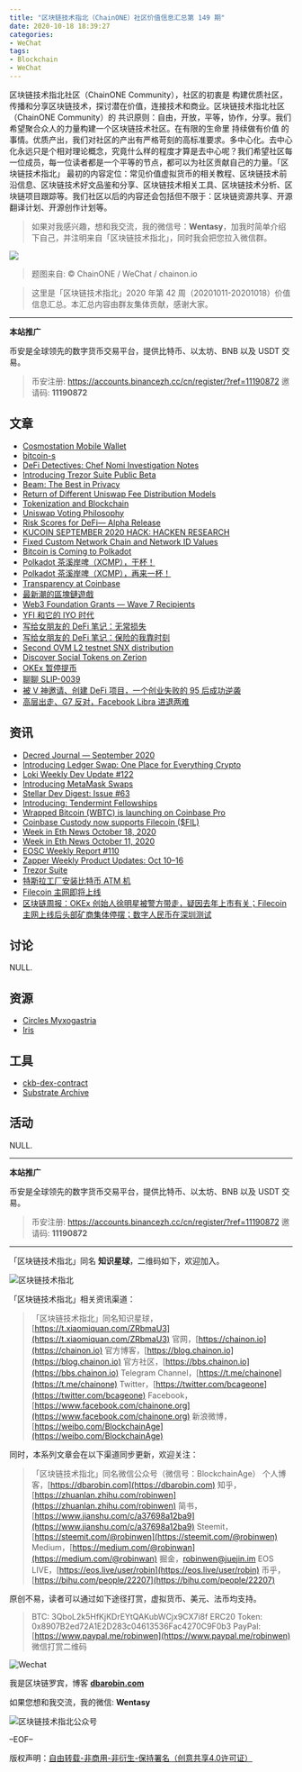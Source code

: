 ```yaml
---
title: "区块链技术指北（ChainONE）社区价值信息汇总第 149 期"
date: 2020-10-18 18:39:27
categories:
- WeChat
tags:
- Blockchain
- WeChat
---
```

区块链技术指北社区（ChainONE Community），社区的初衷是 构建优质社区，传播和分享区块链技术，探讨潜在价值，连接技术和商业。区块链技术指北社区（ChainONE Community）的 共识原则：自由，开放，平等，协作，分享。我们希望聚合众人的力量构建一个区块链技术社区。在有限的生命里 持续做有价值 的事情。优质产出，我们对社区的产出有严格苛刻的高标准要求。多中心化。去中心化永远只是个相对理论概念，究竟什么样的程度才算是去中心呢？我们希望社区每一位成员，每一位读者都是一个平等的节点，都可以为社区贡献自己的力量。「区块链技术指北」 最初的内容定位：常见价值虚拟货币的相关教程、区块链技术前沿信息、区块链技术好文品鉴和分享、区块链技术相关工具、区块链技术分析、区块链项目跟踪等。我们社区以后的内容还会包括但不限于：区块链资源共享、开源翻译计划、开源创作计划等。
<!-- more -->

> 如果对我感兴趣，想和我交流，我的微信号：**Wentasy**，加我时简单介绍下自己，并注明来自「区块链技术指北」，同时我会把您拉入微信群。

![](https://cdn.dbarobin.com/EFxCQjC.png)

> 题图来自: © ChainONE / WeChat / chainon.io

> 这里是「区块链技术指北」2020 年第 42 周（20201011-20201018）价值信息汇总。本汇总内容由群友集体贡献，感谢大家。

***

**本站推广**

币安是全球领先的数字货币交易平台，提供比特币、以太坊、BNB 以及 USDT 交易。

> 币安注册: https://accounts.binancezh.cc/cn/register/?ref=11190872
> 邀请码: **11190872**

## 文章

* [Cosmostation Mobile Wallet](https://bbs.chainon.io/d/6581)
* [bitcoin-s](https://bbs.chainon.io/d/6582)
* [DeFi Detectives: Chef Nomi Investigation Notes](https://bbs.chainon.io/d/6583)
* [Introducing Trezor Suite Public Beta](https://bbs.chainon.io/d/6584)
* [Beam: The Best in Privacy](https://bbs.chainon.io/d/6585)
* [Return of Different Uniswap Fee Distribution Models](https://bbs.chainon.io/d/6586)
* [Tokenization and Blockchain](https://bbs.chainon.io/d/6588)
* [Uniswap Voting Philosophy](https://bbs.chainon.io/d/6589)
* [Risk Scores for DeFi— Alpha Release](https://bbs.chainon.io/d/6590)
* [KUCOIN SEPTEMBER 2020 HACK: HACKEN RESEARCH](https://bbs.chainon.io/d/6591)
* [Fixed Custom Network Chain and Network ID Values](https://bbs.chainon.io/d/6594)
* [Bitcoin is Coming to Polkadot](https://bbs.chainon.io/d/6596)
* [Polkadot 茶溪岸啤（XCMP），干杯！](https://bbs.chainon.io/d/6597)
* [Polkadot 茶溪岸啤（XCMP），再来一杯！](https://bbs.chainon.io/d/6598)
* [Transparency at Coinbase](https://bbs.chainon.io/d/6601)
* [最新潮的區塊鏈遊戲](https://bbs.chainon.io/d/6604)
* [Web3 Foundation Grants — Wave 7 Recipients](https://bbs.chainon.io/d/6605)
* [YFI 和它的 IYO 时代](https://bbs.chainon.io/d/6609)
* [写给女朋友的 DeFi 笔记：无常损失](https://bbs.chainon.io/d/6610)
* [写给女朋友的 DeFi 笔记：保险的我靠时刻](https://bbs.chainon.io/d/6611)
* [Second OVM L2 testnet SNX distribution](https://bbs.chainon.io/d/6612)
* [Discover Social Tokens on Zerion](https://bbs.chainon.io/d/6613)
* [OKEx 暂停提币](https://bbs.chainon.io/d/6615)
* [聊聊 SLIP-0039](https://bbs.chainon.io/d/6619)
* [被 V 神邀请、创建 DeFi 项目，一个创业失败的 95 后成功逆袭](https://bbs.chainon.io/d/6620)
* [高层出走、G7 反对，Facebook Libra 进退两难](https://bbs.chainon.io/d/6622)

## 资讯

* [Decred Journal — September 2020](https://bbs.chainon.io/d/6587)
* [Introducing Ledger Swap: One Place for Everything Crypto](https://bbs.chainon.io/d/6592)
* [Loki Weekly Dev Update #122](https://bbs.chainon.io/d/6593)
* [Introducing MetaMask Swaps](https://bbs.chainon.io/d/6595)
* [Stellar Dev Digest: Issue #63](https://bbs.chainon.io/d/6599)
* [Introducing: Tendermint Fellowships](https://bbs.chainon.io/d/6600)
* [Wrapped Bitcoin (WBTC) is launching on Coinbase Pro](https://bbs.chainon.io/d/6602)
* [Coinbase Custody now supports Filecoin ($FIL)](https://bbs.chainon.io/d/6603)
* [Week in Eth News October 18, 2020](https://bbs.chainon.io/d/6606)
* [Week in Eth News October 11, 2020](https://bbs.chainon.io/d/6607)
* [EOSC Weekly Report #110](https://bbs.chainon.io/d/6608)
* [Zapper Weekly Product Updates: Oct 10–16](https://bbs.chainon.io/d/6614)
* [Trezor Suite](https://bbs.chainon.io/d/6616)
* [特斯拉工厂安装比特币 ATM 机](https://bbs.chainon.io/d/6617)
* [Filecoin 主网即将上线](https://bbs.chainon.io/d/6618)
* [区块链周报：OKEx 创始人徐明星被警方带走，疑因去年上市有关；Filecoin 主网上线后头部矿商集体停摆；数字人民币在深圳测试](https://bbs.chainon.io/d/6621)

## 讨论

NULL.

## 资源

* [Circles Myxogastria](https://bbs.chainon.io/d/6623)
* [Iris](https://bbs.chainon.io/d/6626)

## 工具

* [ckb-dex-contract](https://bbs.chainon.io/d/6624)
* [Substrate Archive](https://bbs.chainon.io/d/6625)

## 活动

NULL.

***

**本站推广**

币安是全球领先的数字货币交易平台，提供比特币、以太坊、BNB 以及 USDT 交易。

> 币安注册: https://accounts.binancezh.cc/cn/register/?ref=11190872
> 邀请码: **11190872**

***

「区块链技术指北」同名 **知识星球**，二维码如下，欢迎加入。

![区块链技术指北](https://cdn.dbarobin.com/3YzonTR.png)

「区块链技术指北」相关资讯渠道：

> 「区块链技术指北」同名知识星球，[https://t.xiaomiquan.com/ZRbmaU3](https://t.xiaomiquan.com/ZRbmaU3)
> 官网，[https://chainon.io](https://chainon.io)
> 官方博客，[https://blog.chainon.io](https://blog.chainon.io)
> 官方社区，[https://bbs.chainon.io](https://bbs.chainon.io)
> Telegram Channel，[https://t.me/chainone](https://t.me/chainone)
> Twitter，[https://twitter.com/bcageone](https://twitter.com/bcageone)
> Facebook，[https://www.facebook.com/chainone.org](https://www.facebook.com/chainone.org)
> 新浪微博，[https://weibo.com/BlockchainAge](https://weibo.com/BlockchainAge)

同时，本系列文章会在以下渠道同步更新，欢迎关注：

> 「区块链技术指北」同名微信公众号（微信号：BlockchainAge）
> 个人博客，[https://dbarobin.com](https://dbarobin.com)
> 知乎，[https://zhuanlan.zhihu.com/robinwen](https://zhuanlan.zhihu.com/robinwen)
> 简书，[https://www.jianshu.com/c/a37698a12ba9](https://www.jianshu.com/c/a37698a12ba9)
> Steemit，[https://steemit.com/@robinwen](https://steemit.com/@robinwen)
> Medium，[https://medium.com/@robinwan](https://medium.com/@robinwan)
> 掘金，[robinwen@juejin.im](https://juejin.im/user/5673ccae60b2260ee435f89a/posts)
> EOS LIVE，[https://eos.live/user/robin](https://eos.live/user/robin)
> 币乎，[https://bihu.com/people/22207](https://bihu.com/people/22207)

原创不易，读者可以通过如下途径打赏，虚拟货币、美元、法币均支持。

> BTC: 3QboL2k5HfKjKDrEYtQAKubWCjx9CX7i8f
> ERC20 Token: 0x8907B2ed72A1E2D283c04613536Fac4270C9F0b3
> PayPal: [https://www.paypal.me/robinwen](https://www.paypal.me/robinwen)
> 微信打赏二维码

![Wechat](https://cdn.dbarobin.com/SzoNl5b.jpg)

我是区块链罗宾，博客 **[dbarobin.com](https://dbarobin.com/)**

如果您想和我交流，我的微信: **Wentasy**

![区块链技术指北公众号](https://cdn.dbarobin.com/w0wignb.png)

–EOF–

版权声明：[自由转载-非商用-非衍生-保持署名（创意共享4.0许可证）](http://creativecommons.org/licenses/by-nc-nd/4.0/deed.zh)